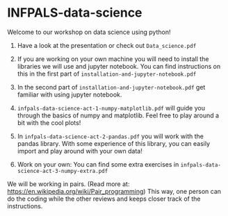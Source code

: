 # INFPALS-data-science

Welcome to our workshop on data science using python!

1. Have a look at the presentation or check out `Data_science.pdf`

2. If you are working on your own machine you will need to install the libraries we will use and jupyter notebook. You can find instructions on this in the first part of `installation-and-jupyter-notebook.pdf`

3. In the second part of `installation-and-jupyter-notebook.pdf` get familiar with using jupyter notebook.

4. `infpals-data-science-act-1-numpy-matplotlib.pdf` will guide you through the basics of numpy and matplotlib. Feel free to play around a bit with the cool plots!

5. In `infpals-data-science-act-2-pandas.pdf` you will work with the pandas library. With some experience of this library, you can easily import and play around with your own data!

6. Work on your own: You can find some extra exercises in `infpals-data-science-act-3-numpy-extra.pdf`

We will be working in pairs. (Read more at: https://en.wikipedia.org/wiki/Pair_programming) This way, one person can do the coding while the other reviews and keeps closer track of the instructions.
